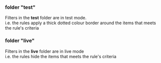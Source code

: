 ### folder "test" ###

Filters in the **test** folder are in test mode.<br />
i.e. the rules apply a thick dotted colour border around the items that meets the rule's criteria


### folder "live" ###

Filters in the **live** folder are in live mode<br />
i.e. the rules hide the items that meets the rule's criteria
